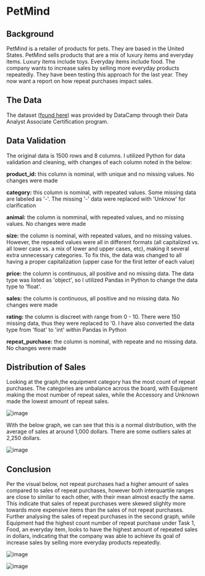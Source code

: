 # PetMind

## Background
PetMind is a retailer of products for pets. They are based in the United States. PetMind sells products that are a mix of luxury items and everyday items. Luxury items include toys. Everyday items include food. The company wants to increase sales by selling more everyday products repeatedly. They have been testing this approach for the last year. They now want a report on how repeat purchases impact sales.

## The Data
The dataset ([found here](https://github.com/vchow6/Pet-Box-Subscription/blob/main/pet_supplies_2212.csv)) was provided by DataCamp through their Data Analyst Associate Certification program.

## Data Validation
The original data is 1500 rows and 8 columns. I utilized Python for data validation and cleaning, with changes of each column noted in the below: 

**product_id:** this column is nominal, with unique and no missing values. No changes were made

**category:** this column is nominal, with repeated values. Some missing data are labeled as '-'. The missing '-' data were replaced with 'Unknow' for clarification

**animal:** the column is nomminal, with repeated values, and no missing values. No changes were made

**size:** the column is nominal, with repeated values, and no missing values. However, the repeated values were all in different formats (all capitalized vs. all lower case vs. a mix of lower and upper cases, etc), making it several extra unnecessary categories. To fix this, the data was changed to all having a proper capitalization (upper case for the first letter of each value) 

**price:** the column is continuous, all positive and no missing data. The data type was listed as 'object', so I utilized Pandas in Python to change the data type to 'float'. 

**sales:** the column is continuous, all positive and no missing data. No changes were made

**rating:** the column is discreet with range from 0 - 10. There were 150 missing data, thus they were replaced to '0. I have also converted the data type from 'float' to 'int' within Pandas in Python

**repeat_purchase:** the column is nominal, with repeate and no missing data. No changes were made


## Distribution of Sales

Looking at the graph,the equipment category has the most count of repeat purchases. The categories are unbalance across the board, with Equipment making the most number of repeat sales, while the Accessory and Unknown made the lowest amount of repeat sales.

![image](https://github.com/vchow6/PetMind/blob/main/Number%20of%20Repeat%20Purchases%20Count%20per%20Category.png) 

With the below graph, we can see that this is a normal distribution, with the average of sales at around 1,000 dollars. There are some outliers sales at 2,250 dollars.

![image](https://github.com/vchow6/PetMind/blob/main/Distribution%20of%20All%20Sales.png)


## Conclusion

Per the visual below, not repeat purchases had a higher amount of sales compared to sales of repeat purchases, however both interquartile ranges are close to similar to each other, with their mean almost exactly the same. This indicate that sales of repeat purchases were skewed slighlty more towards more expensive items than the sales of not repeat purchases. Further analysing the sales of repeat purchases in the second graph, while Equipment had the highest count number of repeat purchase under Task 1, Food, an everyday item, looks to have the highest amount of repeated sales in dollars, indicating that the company was able to achieve its goal of increase sales by selling more everyday products repeatedly.

![image](https://github.com/vchow6/PetMind/blob/main/Sales%20of%20Not%20Repeat%20vs.%20Repeat%20Purchases.png)

![image](https://github.com/vchow6/PetMind/blob/main/Sales%20per%20Category.png)
